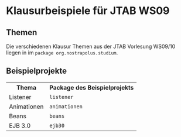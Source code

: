 # Klausurbeispiele für JTAB WS09

## Themen

Die verschiedenen Klausur Themen aus der JTAB Vorlesung WS09/10 liegen in im
<code>package org.nostrapolus.studium</code>.

## Beispielprojekte

<table>
<tr>
<th>Thema</th>
<th>Package des Beispielprojekts</th>
</tr>
<tr>
<td>Listener</td>
<td><code>listener</code></td>
</tr>
<tr>
<td>Animationen</td>
<td><code>animationen</code></td>
</tr>
<tr>
<td>Beans</td>
<td><code>beans</code></td>
</tr>
<tr>
<td>EJB 3.0</td>
<td><code>ejb30</code></td>
</tr>
</table>
